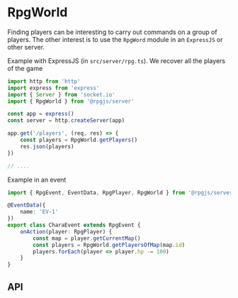 # RpgWorld

Finding players can be interesting to carry out commands on a group of players. The other interest is to use the `RpgWord` module in an `ExpressJS` or other server.

Example with ExpressJS (in `src/server/rpg.ts`). We recover all the players of the game

```ts
import http from 'http'
import express from 'express'
import { Server } from 'socket.io'
import { RpgWorld } from '@rpgjs/server'

const app = express()
const server = http.createServer(app)

app.get('/players', (req, res) => {
    const players = RpgWorld.getPlayers()
    res.json(players)
})

// ....
```

Example in an event

```ts 
import { RpgEvent, EventData, RpgPlayer, RpgWorld } from '@rpgjs/server'

@EventData({
    name: 'EV-1'
})
export class CharaEvent extends RpgEvent {
    onAction(player: RpgPlayer) {
        const map = player.getCurrentMap()
        const players = RpgWorld.getPlayersOfMap(map.id)
        players.forEach(player => player.hp -= 100)
    }
}
```

## API

<!--@include: ../api/RpgWorld.md-->